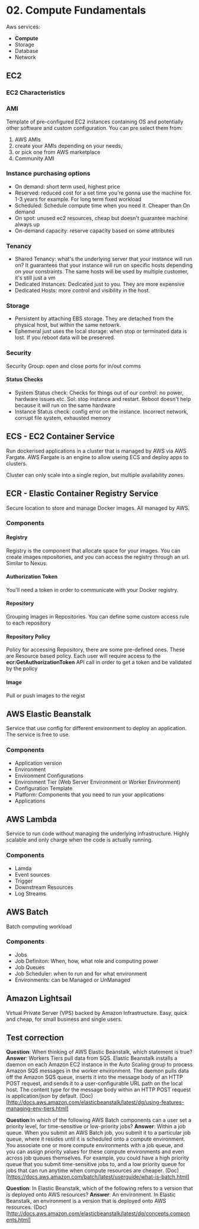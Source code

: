 # 02. Compute Fundamentals
Aws services:
- **Compute**
- Storage
- Database
- Network

## EC2
### EC2 Characteristics
### AMI
Template of pre-configured EC2 instances containing OS and potentially other software and custom configuration. You can pre select them from: 

1. AWS AMIs
2. create your AMIs depending on your needs,
3. or pick one from AWS marketplace
4. Community AMI

### Instance purchasing options

- On demand: short term used, highest price
- Reserved: reduced cost for a set time you're gonna use the machine for. 1-3 years for example. For long term fixed workload
- Scheduled: Schedule compute time when you need it. Cheaper than On demand
- On spot: unused ec2 resources, cheap but doesn't guarantee machine always up
- On-demand capacity: reserve capacity based on some attributes

### Tenancy
- Shared Tenancy: what's the underlying server that your instance will run on? It guarantees that your instance will run on specific hosts depending on your constraints. The same hosts will be used by multiple customer, it's still just a vm
- Dedicated Instances: Dedicated just to you. They are more expensive
- Dedicated Hosts: more control and visibility in the host.

### Storage
- Persistent by attaching EBS storage. They are detached from the physical host, but within the same netowrk.
- Ephemeral just uses the local storage: when stop or terminated data is lost. If you reboot data will be preserved.

### Security
Security Group: open and close ports for in/out comms

#### Status Checks
- System Status check: Checks for things out of our control: no power, hardware issues etc. Sol: stop instance and restart. Reboot doesn't help because it will run on the same hardware
- Instance Status check: config error on the instance. Incorrect network, corrupt file system, exhausted memory

## ECS - EC2 Container Service
Run dockerised applications in a cluster that is managed by AWS via AWS Fargate.
AWS Fargate is an engine to allow useing ECS and deploy apps to clusters.

Cluster can only scale into a single region, but multiple availability zones.

## ECR - Elastic Container Registry Service
Secure location to store and manage Docker images. All managed by AWS.

### Components
#### Registry
Registry is the component that allocate space for your images. You can create images repositories, and you can access
the registry through an url. Similar to Nexus.

#### Authorization Token
You'll need a token in order to communicate with your Docker registry.  

#### Repository
Grouping images in Repositories. You can define some custom access rule to each repository

#### Repository Policy
Policy for accessing Repository, there are some pre-defined ones. These are Resource based policy.
Each user will require access to the **ecr:GetAuthorizationToken** API call in order to get a token and
be validated by the policy

#### Image
Pull or push images to the regist

## AWS Elastic Beanstalk
Service that use config for different environment to deploy an application. The service is free to use.

### Components
- Application version
- Environment
- Environment Configurations
- Environment Tier (Web Server Environment or Worker Environment)
- Configuration Template
- Platform: Components that you need to run your applications
- Applications

## AWS Lambda
Service to run code without managing the underlying infrastructure. Highly scalable and only charge when
the code is actually running.

### Components
- Lamda
- Event sources
- Trigger
- Downstream Resources
- Log Streams

## AWS Batch
Batch computing workload

### Components
- Jobs
- Job Definiton: When, how, what role and computing power
- Job Queues
- Job Scheduler: when to run and for what environment
- Environments: can be Managed or UnManaged

## Amazon Lightsail
Virtual Private Server (VPS) backed by Amazon Infrastructure. Easy, quick and cheap, for small business and single users. 

## Test correction
**Question**: When thinking of AWS Elastic Beanstalk, which statement is true?
**Answer**: Workers Tiers pull data from SQS. Elastic Beanstalk installs a daemon on each Amazon EC2 instance in the Auto Scaling group to process Amazon SQS messages in the worker environment. The daemon pulls data off the Amazon SQS queue, inserts it into the message body of an HTTP POST request, and sends it to a user-configurable URL path on the local host. The content type for the message body within an HTTP POST request is application/json by default. (Doc)[http://docs.aws.amazon.com/elasticbeanstalk/latest/dg/using-features-managing-env-tiers.html]

**Question**:In which of the following AWS Batch components can a user set a priority level, for time-sensitive or low-priority jobs?
**Answer**: Within a job queue. When you submit an AWS Batch job, you submit it to a particular job queue, where it resides until it is scheduled onto a compute environment. You associate one or more compute environments with a job queue, and you can assign priority values for these compute environments and even across job queues themselves. For example, you could have a high priority queue that you submit time-sensitive jobs to, and a low priority queue for jobs that can run anytime when compute resources are cheaper. (Doc)[https://docs.aws.amazon.com/batch/latest/userguide/what-is-batch.html]

**Question**: In Elastic Beanstalk, which of the following refers to a version that is deployed onto AWS resources?
**Answer**: An environment. In Elastic Beanstalk, an environment is a version that is deployed onto AWS resources. (Doc)[http://docs.aws.amazon.com/elasticbeanstalk/latest/dg/concepts.components.html]


